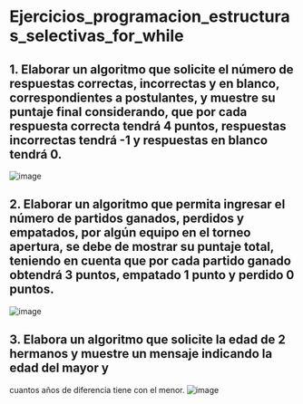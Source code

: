 # Ejercicios_programacion_estructuras_selectivas_for_while

## 1. Elaborar un algoritmo que solicite el número de respuestas correctas, incorrectas y en blanco, correspondientes a postulantes, y muestre su puntaje final considerando, que por cada respuesta correcta tendrá 4 puntos, respuestas incorrectas tendrá -1 y respuestas en blanco tendrá 0.
![image](https://github.com/user-attachments/assets/3c4b6278-5fd0-490e-bd8d-365ebbf30686)

## 2. Elaborar un algoritmo que permita ingresar el número de partidos ganados, perdidos y empatados, por algún equipo en el torneo apertura, se debe de mostrar su puntaje total, teniendo en cuenta que por cada partido ganado obtendrá 3 puntos, empatado 1 punto y perdido 0 puntos.
![image](https://github.com/user-attachments/assets/f4116382-3e0d-4ea8-a411-3fbb8fc0a787)

## 3. Elabora un algoritmo que solicite la edad de 2 hermanos y muestre un mensaje indicando la edad del mayor y
cuantos años de diferencia tiene con el menor.
![image](https://github.com/user-attachments/assets/b33a5acd-3e9a-4773-b7b6-5b18ef3f668f)






